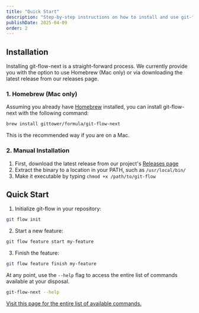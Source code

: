 ```yaml
---
title: "Quick Start"
description: "Step-by-step instructions on how to install and use git-flow-next on your machine."
publishDate: 2025-04-09
order: 2
---
```


## Installation

Installing git-flow-next is a straight-forward process. We currently provide you with the option to use Homebrew (Mac only) or via downloading the latest release from our releases page.

### 1. Homebrew (Mac only)

Assuming you already have <a href="https://brew.sh/" target="_blank" rel="noreferrer noopener">Homebrew</a> installed, you can install git-flow-next with the following command:

```bash
brew install gittower/formula/git-flow-next
```

This is the recommended way if you are on a Mac.

### 2. Manual Installation

1. First, download the latest release from our project's <a href="https://github.com/gittower/git-flow-next/releases" target="_blank" rel="noopener noreferrer">Releases page</a>
2. Extract the binary to a location in your PATH, such as `/usr/local/bin/`
3. Make it executable by typing `chmod +x /path/to/git-flow`

## Quick Start

1. Initialize git-flow in your repository:

```bash
git flow init
```

2. Start a new feature:

```bash
git flow feature start my-feature
```

3. Finish the feature:

```bash
git flow feature finish my-feature
```

At any point, use the `--help` flag to access the entire list of commands available at your disposal.

```bash
git-flow-next --help
```

[Visit this page for the entire list of available commands.](/docs/commands)
